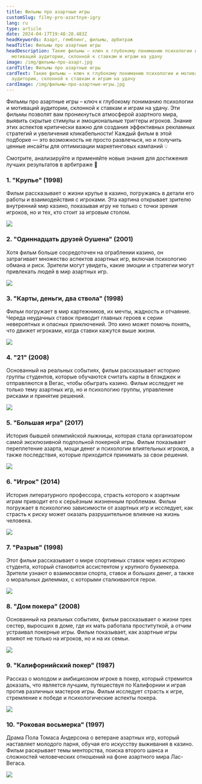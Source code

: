 ```yaml
---
title: Фильмы про азартные игры
customSlug: filmy-pro-azartnye-igry
lang: ru
type: article
date: 2024-04-17T19:48:28.483Z
headKeywords: Азарт, гемблинг, фильмы, арбитраж
headTitle: Фильмы про азартные игры
headDescription: Такие фильмы – ключ к глубокому пониманию психологии и
  мотиваций аудитории, склонной к ставкам и играм на удачу
image: /img/фильмы-про-азарт.jpg
cardTitle: Фильмы про азартные игры
cardText: Такие фильмы – ключ к глубокому пониманию психологии и мотиваций
  аудитории, склонной к ставкам и играм на удачу
cardImage: /img/фильмы-про-азартные-игры.jpg
---
```

Фильмы про азартные игры – ключ к глубокому пониманию психологии и мотиваций аудитории, склонной к ставкам и играм на удачу. Эти фильмы позволят вам проникнуться атмосферой азартного мира, выявить скрытые стимулы и эмоциональные триггеры игроков. Знание этих аспектов критически важно для создания эффективных рекламных стратегий и увеличения кликабельности! Каждый фильм в этой подборке — это возможность не просто развлечься, но и получить ценные инсайты для оптимизации маркетинговых кампаний 💡

Смотрите, анализируйте и применяйте новые знания для достижения лучших результатов в арбитраже 🍿

### 1. "Крупье" (1998)

Фильм рассказывает о жизни крупье в казино, погружаясь в детали его работы и взаимодействия с игроками. Эта картина открывает зрителю внутренний мир казино, показывая игру не только с точки зрения игроков, но и тех, кто стоит за игровым столом.

![](/img/крупье.jpg)

### 2. "Одиннадцать друзей Оушена" (2001)

Хотя фильм больше сосредоточен на ограблении казино, он затрагивает множество аспектов азартных игр, включая психологию обмана и риск. Зрители могут увидеть, какие эмоции и стратегии могут привлекать людей в мир азартных игр.

![](/img/11-друзей-оушена.jpg)

### 3. "Карты, деньги, два ствола" (1998)

Фильм погружает в мир картежников, их мечты, жадность и отчаяние. Череда неудачных ставок приводит главных героев к серии невероятных и опасных приключений. Это кино может помочь понять, что движет игроками, когда ставки кажутся выше жизни.

![](/img/карты-деньги-2-ствола.jpg)

### 4. "21" (2008)

Основанный на реальных событиях, фильм рассказывает историю группы студентов, которые обучаются считать карты в блэкджек и отправляются в Вегас, чтобы обыграть казино. Фильм исследует не только тему азартных игр, но и психологию группы, управление рисками и принятие решений.

![](/img/21.jpg)

### 5. "Большая игра" (2017)

История бывшей олимпийской лыжницы, которая стала организатором самой эксклюзивной подпольной покерной игры. Фильм показывает переплетение азарта, мощи денег и психологии влиятельных игроков, а также последствия, которые приходится принимать за свои решения.

![](/img/большая-игра.jpg)

### 6. "Игрок" (2014)

История литературного профессора, страсть которого к азартным играм приводит его к серьёзным жизненным проблемам. Фильм погружает в психологию зависимости от азартных игр и исследует, как страсть к риску может оказать разрушительное влияние на жизнь человека.

![](/img/игрок.jpg)

### 7. "Разрыв" (1998)

Этот фильм рассказывает о мире спортивных ставок через историю студента, который становится ассистентом у крупного букмекера. Зрители узнают о взаимосвязи спорта, ставок и больших денег, а также о моральных дилеммах, с которыми сталкиваются герои.

![](/img/разрыв.jpg)

### 8. "Дом покера" (2008)

Основанный на реальных событиях, фильм рассказывает о жизни трех сестер, выросших в доме, где их мать работала проституткой, а отчим устраивал покерные игры. Фильм показывает, как азартные игры влияют не только на игроков, но и на их семьи.

![](/img/дом-покера.jpg)

### 9. "Калифорнийский покер" (1987)

Рассказ о молодом и амбициозном игроке в покер, который стремится доказать, что является лучшим, путешествуя по Калифорнии и играя против различных мастеров игры. Фильм исследует страсть к игре, стремление к победе и психологические аспекты покера.

![](/img/калифорнийский-покер.jpg)

### 10. "Роковая восьмерка" (1997)

Драма Пола Томаса Андерсона о ветеране азартных игр, который наставляет молодого парня, обучая его искусству выживания в казино. Фильм раскрывает темы менторства, поиска второго шанса и сложностей человеческих отношений на фоне азартного мира Лас-Вегаса.

![](/img/роковая-.jpg)